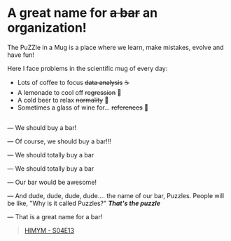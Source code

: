 # A great name for ~~a bar~~ an organization!

The PuZZle in a Mug is a place where we learn, make mistakes, evolve and have fun!

Here I face problems in the scientific mug of every day:

- Lots of coffee to focus ~~data analysis~~ ☕ 
- A lemonade to cool off ~~regression~~ 🍋
- A cold beer to relax ~~normality~~ 🍺
- Sometimes a glass of wine for... ~~references~~ 🍷

<!--

**Here are some ideas to get you started:**

🙋‍♀️ A short introduction - what is your organization all about?
🌈 Contribution guidelines - how can the community get involved?
👩‍💻 Useful resources - where can the community find your docs? Is there anything else the community should know?
🍿 Fun facts - what does your team eat for breakfast?
🧙 Remember, you can do mighty things with the power of [Markdown](https://docs.github.com/github/writing-on-github/getting-started-with-writing-and-formatting-on-github/basic-writing-and-formatting-syntax)
-->



## 

&mdash;  We should buy a bar!

&mdash;  Of course, we should buy a bar!!!

&mdash;  We should totally buy a bar

&mdash;  We should totally buy a bar

&mdash;  Our bar would be awesome!

&mdash; And dude, dude, dude, dude.... the name of our bar, Puzzles. People will be like, "Why is it called Puzzles?" ***That's the puzzle***

&mdash;  That is a great name for a bar!


> [HIMYM - S04E13](https://www.youtube.com/watch?v=aXlaUr5k6Fs)